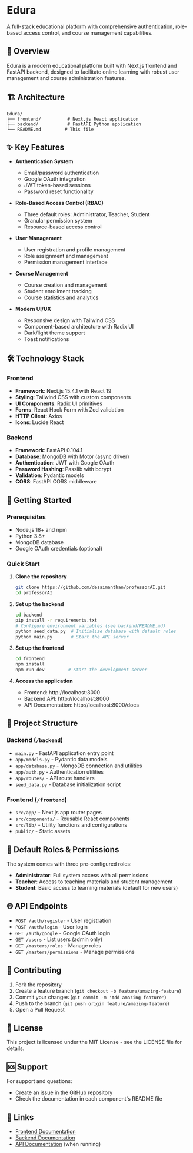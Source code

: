 # Edura

A full-stack educational platform with comprehensive authentication, role-based access control, and course management capabilities.

## 🚀 Overview

Edura is a modern educational platform built with Next.js frontend and FastAPI backend, designed to facilitate online learning with robust user management and course administration features.

## 🏗️ Architecture

```
Edura/
├── frontend/          # Next.js React application
├── backend/           # FastAPI Python application
└── README.md         # This file
```

## ✨ Key Features

- **Authentication System**
  - Email/password authentication
  - Google OAuth integration
  - JWT token-based sessions
  - Password reset functionality

- **Role-Based Access Control (RBAC)**
  - Three default roles: Administrator, Teacher, Student
  - Granular permission system
  - Resource-based access control

- **User Management**
  - User registration and profile management
  - Role assignment and management
  - Permission management interface

- **Course Management**
  - Course creation and management
  - Student enrollment tracking
  - Course statistics and analytics

- **Modern UI/UX**
  - Responsive design with Tailwind CSS
  - Component-based architecture with Radix UI
  - Dark/light theme support
  - Toast notifications

## 🛠️ Technology Stack

### Frontend
- **Framework**: Next.js 15.4.1 with React 19
- **Styling**: Tailwind CSS with custom components
- **UI Components**: Radix UI primitives
- **Forms**: React Hook Form with Zod validation
- **HTTP Client**: Axios
- **Icons**: Lucide React

### Backend
- **Framework**: FastAPI 0.104.1
- **Database**: MongoDB with Motor (async driver)
- **Authentication**: JWT with Google OAuth
- **Password Hashing**: Passlib with bcrypt
- **Validation**: Pydantic models
- **CORS**: FastAPI CORS middleware

## 🚦 Getting Started

### Prerequisites
- Node.js 18+ and npm
- Python 3.8+
- MongoDB database
- Google OAuth credentials (optional)

### Quick Start

1. **Clone the repository**
   ```bash
   git clone https://github.com/desaimanthan/professorAI.git
   cd professorAI
   ```

2. **Set up the backend**
   ```bash
   cd backend
   pip install -r requirements.txt
   # Configure environment variables (see backend/README.md)
   python seed_data.py  # Initialize database with default roles
   python main.py       # Start the API server
   ```

3. **Set up the frontend**
   ```bash
   cd frontend
   npm install
   npm run dev         # Start the development server
   ```

4. **Access the application**
   - Frontend: http://localhost:3000
   - Backend API: http://localhost:8000
   - API Documentation: http://localhost:8000/docs

## 📁 Project Structure

### Backend (`/backend`)
- `main.py` - FastAPI application entry point
- `app/models.py` - Pydantic data models
- `app/database.py` - MongoDB connection and utilities
- `app/auth.py` - Authentication utilities
- `app/routes/` - API route handlers
- `seed_data.py` - Database initialization script

### Frontend (`/frontend`)
- `src/app/` - Next.js app router pages
- `src/components/` - Reusable React components
- `src/lib/` - Utility functions and configurations
- `public/` - Static assets

## 🔐 Default Roles & Permissions

The system comes with three pre-configured roles:

- **Administrator**: Full system access with all permissions
- **Teacher**: Access to teaching materials and student management
- **Student**: Basic access to learning materials (default for new users)

## 🌐 API Endpoints

- `POST /auth/register` - User registration
- `POST /auth/login` - User login
- `GET /auth/google` - Google OAuth login
- `GET /users` - List users (admin only)
- `GET /masters/roles` - Manage roles
- `GET /masters/permissions` - Manage permissions

## 🤝 Contributing

1. Fork the repository
2. Create a feature branch (`git checkout -b feature/amazing-feature`)
3. Commit your changes (`git commit -m 'Add amazing feature'`)
4. Push to the branch (`git push origin feature/amazing-feature`)
5. Open a Pull Request

## 📄 License

This project is licensed under the MIT License - see the LICENSE file for details.

## 🆘 Support

For support and questions:
- Create an issue in the GitHub repository
- Check the documentation in each component's README file

## 🔗 Links

- [Frontend Documentation](./frontend/README.md)
- [Backend Documentation](./backend/README.md)
- [API Documentation](http://localhost:8000/docs) (when running)
